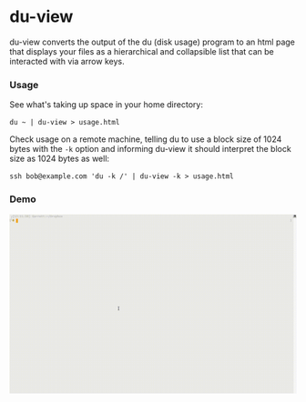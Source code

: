 # du-view

du-view converts the output of the du (disk usage) program to an html page that displays your files as a hierarchical and collapsible list that can be interacted with via arrow keys.

### Usage

See what's taking up space in your home directory:
```
du ~ | du-view > usage.html
```




Check usage on a remote machine, telling du to use a block size of 1024 bytes with the `-k` option and informing du-view it should interpret the block size as 1024 bytes as well:
```
ssh bob@example.com 'du -k /' | du-view -k > usage.html
```

### Demo

![demo](demo.gif)
